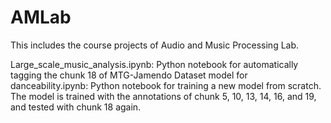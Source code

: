 # AMLab

This includes the course projects of Audio and Music Processing Lab.

Large_scale_music_analysis.ipynb: Python notebook for automatically tagging the chunk 18 of MTG-Jamendo Dataset
model for danceability.ipynb: Python notebook for training a new model from scratch. The model is trained with the annotations of chunk 5, 10, 13, 14, 16, and 19, and tested with chunk 18 again.
